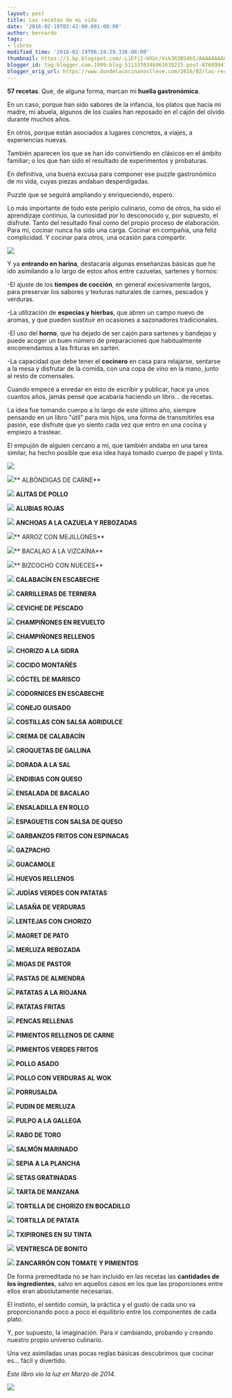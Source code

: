 ```yaml
---
layout: post
title: Las recetas de mi vida
date: '2016-02-19T03:42:00.001-08:00'
author: bernardo
tags:
- libros
modified_time: '2016-02-19T06:24:29.336-08:00'
thumbnail: https://1.bp.blogspot.com/-LiEfj2-HXUc/Vsb3R3BS4bI/AAAAAAAACTg/dl1d4KO3Kfs/s400/PORTADA%2Bbis.jpg
blogger_id: tag:blogger.com,1999:blog-5113370346961639215.post-8768994722079289501
blogger_orig_url: https://www.dondelacocinanoslleve.com/2016/02/las-recetas-de-mi-vida.html
---
```


**57 recetas**. Que, de alguna forma, marcan mi **huella gastronómica**.

En un caso, porque han sido sabores de la infancia, los platos que hacía mi madre, mi abuela, algunos de los cuales han reposado en el cajón del olvido durante muchos años.

En otros, porque están asociados a lugares concretos, a viajes, a experiencias nuevas.

También aparecen los que se han ido convirtiendo en clásicos en el ámbito familiar; o los que han sido el resultado de experimentos y probaturas.

En definitiva, una buena excusa para componer ese puzzle gastronómico de mi vida, cuyas piezas andaban desperdigadas. 

Puzzle que se seguirá ampliando y enriqueciendo, espero.

  

Lo más importante de todo este periplo culinario, como de otros, ha sido el aprendizaje continuo, la curiosidad por lo desconocido y, por supuesto, el disfrute. Tanto del resultado final como del propio proceso de elaboración. Para mí, cocinar nunca ha sido una carga. Cocinar en compañía, una feliz complicidad. Y cocinar para otros, una ocasión para compartir.

  

![](https://1.bp.blogspot.com/-LiEfj2-HXUc/Vsb3R3BS4bI/AAAAAAAACTg/dl1d4KO3Kfs/s400/PORTADA%2Bbis.JPG)

  

Y ya **entrando en harina**, destacaría algunas enseñanzas básicas que he ido asimilando a lo largo de estos años entre cazuelas, sartenes y hornos:

\-El ajuste de los **tiempos de cocción**, en general excesivamente largos, para preservar los sabores y texturas naturales de carnes, pescados y verduras.

\-La utilización de **especias y hierbas**, que abren un campo nuevo de aromas, y que pueden sustituir en ocasiones a sazonadores tradicionales.

\-El uso del **horno**, que ha dejado de ser cajón para sartenes y bandejas y puede acoger un buen número de preparaciones que habitualmente encomendamos a las frituras en sartén.

\-La capacidad que debe tener el **cocinero** en casa para relajarse, sentarse a la mesa y disfrutar de la comida, con una copa de vino en la mano, junto al resto de comensales.

  

Cuando empecé a enredar en esto de escribir y publicar, hace ya unos cuantos años, jamás pensé que acabaría haciendo un libro... de recetas.

La idea fue tomando cuerpo a lo largo de este último año, siempre pensando en un libro "útil" para mis hijos, una forma de transmitirles esa pasión, ese disfrute que yo siento cada vez que entro en una cocina y empiezo a trastear.

El empujón de alguien cercano a mí, que también andaba en una tarea similar, ha hecho posible que esa idea haya tomado cuerpo de papel y tinta.

  

![](https://2.bp.blogspot.com/-pe52UCUXqBQ/Vsb3-f5Ou4I/AAAAAAAACTo/8J4dCbDQlIk/s400/PAGINA%2B03%2Bbis.JPG)

  

![](https://4.bp.blogspot.com/-k1XITBkWmRA/Vsb4YCUym0I/AAAAAAAACTs/YZoVwcWhh8E/s200/ALBONDIGAS%2BDE%2BCARNE%2Bbis.JPG)** ALBÓNDIGAS DE CARNE**

  

![](https://2.bp.blogspot.com/-YHiwXaCdLSc/Vsb6af2XRFI/AAAAAAAACT8/OucE1t3MtZg/s200/ALITAS%2BDE%2BPOLLO%2Bbis.JPG) **ALITAS DE POLLO**

  

![](https://4.bp.blogspot.com/--6vmAstzKuI/Vsb6vrREe0I/AAAAAAAACUA/0KcCYn_r72U/s200/ALUBIAS%2BROJAS%2Bbis.JPG) **ALUBIAS ROJAS**

  

![](https://4.bp.blogspot.com/-MynNfb5XHhM/Vsb7FpvEgsI/AAAAAAAACUE/9gErML8y0VM/s200/ANCHOAS%2BA%2BLA%2BCAZUELA%2BY%2BREBOZADAS%2Bbis.JPG) **ANCHOAS A LA CAZUELA Y REBOZADAS**

  

![](https://4.bp.blogspot.com/-arLGUun8OQE/Vsb7cYhfm3I/AAAAAAAACUM/Ot6043qCECw/s200/ARROZ%2BCON%2BMEJILLONES%2Bbis.JPG)** ARROZ CON MEJILLONES**

  

![](https://1.bp.blogspot.com/-F6O1NTQz0wU/Vsb7wp5h2II/AAAAAAAACUU/AlWhSZKIeZk/s200/BACALAO%2BA%2BLA%2BVIZCA%25C3%258DNA%2Bbis.JPG)** BACALAO A LA VIZCAÍNA**

  

![](https://4.bp.blogspot.com/-28Dz3OZtRbo/Vsb8G5kecFI/AAAAAAAACUc/dVYUyf4qnc4/s200/BIZCOCHO%2BCON%2BNUECES%2Bbis.JPG)** BIZCOCHO CON NUECES**

  

![](https://4.bp.blogspot.com/-8bVDvZUAzHI/Vsb8fC-KeWI/AAAAAAAACUk/2LDw-sHCpi0/s200/CALABACIN%2BEN%2BESCABECHE%2Bbis.JPG) **CALABACÍN EN ESCABECHE**

  

![](https://2.bp.blogspot.com/-3BRsc6bZURo/Vsb-8-Z5ffI/AAAAAAAACVE/yBf6JKJgphg/s200/CARRILLERAS%2BDE%2BTERNERA%2Bbis.JPG) **CARRILLERAS DE TERNERA**

![](https://4.bp.blogspot.com/-yh7kP1fW-TU/VscRunvjUBI/AAAAAAAACVg/6yaqVuug-cQ/s200/CEVICHE%2BDE%2BPESCADO%2Bbis.JPG) **CEVICHE DE PESCADO**

![](https://2.bp.blogspot.com/-sONesL6HlYI/VscSEiZsIUI/AAAAAAAACVk/U06da4EfzOs/s200/CHAMPI%25C3%2591ONES%2BEN%2BREVUELTO%2Bbis.JPG) **CHAMPIÑONES EN REVUELTO**

![](https://3.bp.blogspot.com/-yfdzIhIexUE/VscSbFMuENI/AAAAAAAACVs/Y40OMRWVdKA/s200/CHAMPI%25C3%2591ONES%2BRELLENOS%2Bbis.JPG) **CHAMPIÑONES RELLENOS**

![](https://4.bp.blogspot.com/-S7vR77KI2gs/VscSyYOqWQI/AAAAAAAACVw/NxhgpCwkNL8/s200/CHORIZO%2BA%2BLA%2BSIDRA%2Bbis.JPG) **CHORIZO A LA SIDRA**

![](https://1.bp.blogspot.com/-XDbYlzFOVpM/VscTJBVw9PI/AAAAAAAACV4/HO-54Sro6T8/s200/COCIDO%2BMONTA%25C3%2591ES%2Bbis.JPG) **COCIDO MONTAÑÉS**

![](https://2.bp.blogspot.com/-F2FjmXP_kLg/VscTw3IhcgI/AAAAAAAACWA/ZYt6UKjUNyA/s200/COCTEL%2BDE%2BMARISCO%2Bbis.JPG) **CÓCTEL DE MARISCO**

![](https://2.bp.blogspot.com/-dkoYEtUgZUA/VscVC3I2hTI/AAAAAAAACWM/j483cXBqakM/s200/CODORNICES%2BEN%2BESCABECHE%2Bbis.JPG) **CODORNICES EN ESCABECHE**

![](https://3.bp.blogspot.com/-5mrzNxdZfOQ/VscVZeuR3tI/AAAAAAAACWQ/0LhVrBpBA5M/s200/CONEJO%2BGUISADO%2Bbis.JPG) **CONEJO GUISADO**

![](https://2.bp.blogspot.com/-QaYhWFgd7ig/VscVypO3NgI/AAAAAAAACWU/3vBwvbpBB0M/s200/COSTILLAS%2BCON%2BSALSA%2BAGRIDULCE%2Bbis.JPG) **COSTILLAS CON SALSA AGRIDULCE**

![](https://3.bp.blogspot.com/--VL_iUWVres/VscWKZEUfPI/AAAAAAAACWc/7k3R--YMY6E/s200/CREMA%2BDE%2BCALABACIN%2Bbis.JPG) **CREMA DE CALABACÍN**

![](https://4.bp.blogspot.com/-KVW0dumMb3s/VscWgxV5ocI/AAAAAAAACWk/_8_MrZQYMqg/s200/CROQUETAS%2BDE%2BGALLINA%2Bbis.JPG) **CROQUETAS DE GALLINA**

![](https://1.bp.blogspot.com/-4BgGoPlbeg0/VscW2pOBZTI/AAAAAAAACWs/g71GM2JSMq8/s200/DORADA%2BA%2BLA%2BSAL%2Bbis.JPG) **DORADA A LA SAL**

![](https://1.bp.blogspot.com/-ov8752NErRU/VscXsKpX1xI/AAAAAAAACWw/LigMAdCLcm8/s200/ENDIBIAS%2BCON%2BQUESO%2Bbis.JPG) **ENDIBIAS CON QUESO**

![](https://4.bp.blogspot.com/-sq626qrQSh0/VscYEJ_VfKI/AAAAAAAACW4/B50A01ehsyM/s200/ENSALADA%2BDE%2BBACALAO%2Bbis.JPG) **ENSALADA DE BACALAO**

![](https://3.bp.blogspot.com/-Nu3WnP2awzs/VscYbY3ZhtI/AAAAAAAACW8/RnfQ8vqS-40/s200/ENSALADILLA%2BEN%2BROLLO%2Bbis.JPG) **ENSALADILLA EN ROLLO**

![](https://3.bp.blogspot.com/-YaFkkdrt8As/VscYyeEg9rI/AAAAAAAACXE/lfe-DGn6qgQ/s200/ESPAGUETIS%2BCON%2BSALSA%2BDE%2BQUESO%2Bbis.JPG) **ESPAGUETIS CON SALSA DE QUESO**

![](https://1.bp.blogspot.com/-XjSiIAnksQc/VscZLfX2hJI/AAAAAAAACXQ/DZy0DqE-r7I/s200/GARBANZOS%2BFRITOS%2BCON%2BESPINACAS%2Bbis.JPG) **GARBANZOS FRITOS CON ESPINACAS**

![](https://3.bp.blogspot.com/-USkIGATMp6w/VscZhuMuO4I/AAAAAAAACXY/7sULBdkYpEw/s200/GAZPACHO%2Bbis.JPG) **GAZPACHO**

![](https://2.bp.blogspot.com/-SkO8HvXAmFE/VscZ3w1VsLI/AAAAAAAACXg/Ga9CmZogKZU/s200/GUACAMOLE%2Bbis.JPG) **GUACAMOLE**

![](https://2.bp.blogspot.com/-OmV7PDNk21c/VscaNN5OjbI/AAAAAAAACXk/YlFXrVHtGZU/s200/HUEVOS%2BRELLENOS%2Bbis.JPG) **HUEVOS RELLENOS**

![](https://1.bp.blogspot.com/-26ObLrpzUAc/VscajR8_3WI/AAAAAAAACXs/FBUBosbvgHo/s200/JUD%25C3%258DAS%2BVERDES%2Bbis.JPG) **JUDÍAS VERDES CON PATATAS**

![](https://2.bp.blogspot.com/-7Y-qXZyqaAM/Vsca5qnYxaI/AAAAAAAACX0/rFGghBROCXc/s200/LASA%25C3%2591A%2BDE%2BVERDURAS%2Bbis.JPG) **LASAÑA DE VERDURAS**

![](https://3.bp.blogspot.com/-Cldxq_SPvvk/VscbQzculrI/AAAAAAAACX4/fSQDh4ZP6Zo/s200/LENTEJAS%2BCON%2BCHORIZO%2Bbis.JPG) **LENTEJAS CON CHORIZO**

![](https://3.bp.blogspot.com/-wHtZ_emfIQc/Vscb1IF6ZCI/AAAAAAAACYA/XPO-Pk7kfq0/s200/MAGRET%2BDE%2BPATO%2Bbis.JPG) **MAGRET DE PATO**

![](https://3.bp.blogspot.com/-1ivf8IiKfAA/VscdsSV7lnI/AAAAAAAACYQ/YG9bZ0QVnCw/s200/MERLUZA%2BREBOZADA%2Bbis.JPG) **MERLUZA REBOZADA**

![](https://1.bp.blogspot.com/-WLS8S73Cdhw/VsceBLCY4JI/AAAAAAAACYU/T0kUD3MIOB8/s200/MIGAS%2BDE%2BPASTOR%2Bbis.JPG) **MIGAS DE PASTOR**

![](https://2.bp.blogspot.com/-Tk6HD57ux9k/VsceW8bhWyI/AAAAAAAACYY/jYRBgfBU78k/s200/PASTAS%2BDE%2BALMENDRA%2Bbis.JPG) **PASTAS DE ALMENDRA**

![](https://1.bp.blogspot.com/-lVZwqQH-2-g/Vscepy2EwAI/AAAAAAAACYg/J-NO-xLwMOc/s200/PATATAS%2BA%2BLA%2BRIOJANA%2Bbis.JPG) **PATATAS A LA RIOJANA**

![](https://4.bp.blogspot.com/-D8mAly8W1OU/Vsce-Oeq5SI/AAAAAAAACYo/VlrmtBtaFKs/s200/PATATAS%2BFRITAS%2Bbis.JPG) **PATATAS FRITAS**

![](https://2.bp.blogspot.com/-LW26zFMErSY/VscfSf6hpFI/AAAAAAAACYs/ga6x9WRpiUs/s200/PENCAS%2BRELLENAS%2Bbis.JPG) **PENCAS RELLENAS**

![](https://3.bp.blogspot.com/-diY4cA92ABI/VscflrwS2FI/AAAAAAAACY0/bRO5oQ2Kqx0/s200/PIMIENTOS%2BRELLENOS%2BDE%2BCARNE%2Bbis.JPG) **PIMIENTOS RELLENOS DE CARNE**

![](https://1.bp.blogspot.com/-Rpedf0FUjic/Vscf7GLi35I/AAAAAAAACY8/Pahu7N4VNSA/s200/PIMIENTOS%2BVERDES%2BFRITOS%2Bbis.JPG) **PIMIENTOS VERDES FRITOS**

![](https://3.bp.blogspot.com/-O8F_yzM8nb4/VscgQ5PHCWI/AAAAAAAACZA/Sdn1O-DX_vk/s200/POLLO%2BASADO%2Bbis.JPG) **POLLO ASADO**

![](https://2.bp.blogspot.com/-itYxfUh6L3g/Vscgli-56TI/AAAAAAAACZI/8AdD7k89KY8/s200/POLLO%2BCON%2BVERDURAS%2BAL%2BWOK%2Bbis.JPG) **POLLO CON VERDURAS AL WOK**

![](https://4.bp.blogspot.com/-GjF7Dd1YZrc/Vscg5gEWthI/AAAAAAAACZM/aSaNh35lBxQ/s200/PORRUSALDA%2Bbis.JPG) **PORRUSALDA**

![](https://2.bp.blogspot.com/-DICpEUyz4vI/VschOqDWpkI/AAAAAAAACZQ/Z1P8ibwfkOI/s200/PUDIN%2BDE%2BMERLUZA%2Bbis.JPG) **PUDIN DE MERLUZA**

![](https://2.bp.blogspot.com/-wP-NXb-0ezc/Vsch67OUJOI/AAAAAAAACZc/yoW-Eh446vI/s200/PULPO%2BA%2BLA%2BGALLEGA%2Bbis.JPG) **PULPO A LA GALLEGA**

  

![](https://1.bp.blogspot.com/-GlWe3rtV-Wk/Vscigy3Hp8I/AAAAAAAACZs/OBv3LO4ntpA/s200/RABO%2BDE%2BTORO%2Bbis.JPG) **RABO DE TORO**

  

![](https://4.bp.blogspot.com/-8NbjtDSMTrI/VscieIzLX5I/AAAAAAAACZk/ym8APhZJ3_w/s200/SALMON%2BMARINADO%2Bbis.JPG) **SALMÓN MARINADO**

  

![](https://3.bp.blogspot.com/-CFvnrnhE_Dg/VscifHPw4WI/AAAAAAAACZo/wKCUGZ5Ivwg/s200/SEPIA%2BA%2BLA%2BPLANCHA%2Bbis.JPG) **SEPIA A LA PLANCHA**

  

![](https://2.bp.blogspot.com/-_REDpiJ7Eh8/Vsci7fu1vMI/AAAAAAAACZ0/b9_0Jh5nuhE/s200/SETAS%2BGRATINADAS%2Bbis.JPG) **SETAS GRATINADAS**

  

![](https://1.bp.blogspot.com/-Ztv1YkT1s3k/Vsci8BKmr7I/AAAAAAAACZ4/fT2X7sdzaYM/s200/TARTA%2BDE%2BMANZANA%2Bbis.JPG) **TARTA DE MANZANA**

  

![](https://1.bp.blogspot.com/-H1Tqh0ixBn4/Vsci8EsUVwI/AAAAAAAACZ8/5Zoi-nvG5w4/s200/TORTILLA%2BDE%2BCHORIZO%2Bbis.JPG) **TORTILLA DE CHORIZO EN BOCADILLO**

  

![](https://1.bp.blogspot.com/-eaLmwjZ9VZE/VscjSnE1tXI/AAAAAAAACaA/v4o4B8C3KTc/s200/TORTILLA%2BDE%2BPATATA%2Bbis.JPG) **TORTILLA DE PATATA**

  

![](https://4.bp.blogspot.com/-Md7mubfZhx4/VscjZoUahUI/AAAAAAAACaM/fgNlnsibWds/s200/TXIPIRONES%2BEN%2BSU%2BTINTA%2Bbis.JPG) **TXIPIRONES EN SU TINTA**

  

![](https://3.bp.blogspot.com/-AntkxHCTayE/VscjXi2-n9I/AAAAAAAACaI/r32gsn_d15M/s200/VENTRESCA%2BDE%2BBONITO%2Bbis.JPG) **VENTRESCA DE BONITO**

  

![](https://2.bp.blogspot.com/-Y2O-rZyX6d8/VscjjNuUtII/AAAAAAAACaQ/MfPU4c__0vE/s200/ZANCARRON%2BCON%2BTOMATE%2BY%2BPIMIENTOS%2Bbis.JPG) **ZANCARRÓN CON TOMATE Y PIMIENTOS**

De forma premeditada no se han incluido en las recetas las **cantidades de los ingredientes**, salvo en aquellos casos en los que las proporciones entre ellos eran absolutamente necesarias.

  

El instinto, el sentido común, la práctica y el gusto de cada uno va proporcionando poco a poco el equilibrio entre los componentes de cada plato. 

  

Y, por supuesto, la imaginación. Para ir cambiando, probando y creando nuestro propio universo culinario.

  

Una vez asimiladas unas pocas reglas básicas descubrimos que cocinar es... fácil y divertido.

  

_Este libro vio la luz en Marzo de 2014._

  

![](https://4.bp.blogspot.com/-lFSfK8mZ3ts/Vsck-XSGjiI/AAAAAAAACag/vv1JXtJSHPs/s400/PAGINA%2B121%2Bbis.JPG)
